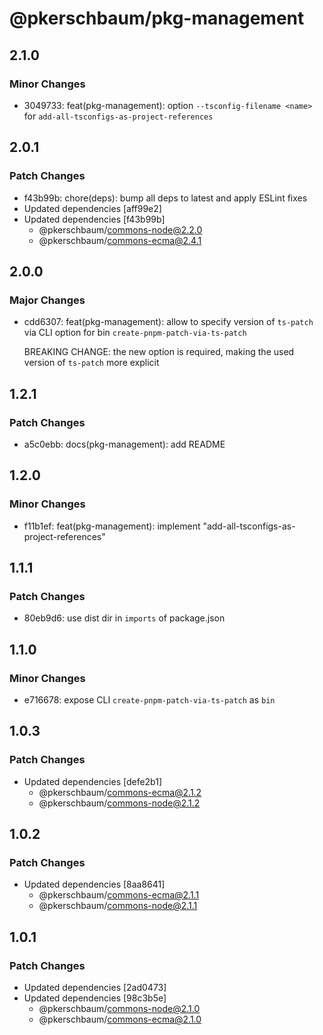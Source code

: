 # @pkerschbaum/pkg-management

## 2.1.0

### Minor Changes

- 3049733: feat(pkg-management): option `--tsconfig-filename <name>` for `add-all-tsconfigs-as-project-references`

## 2.0.1

### Patch Changes

- f43b99b: chore(deps): bump all deps to latest and apply ESLint fixes
- Updated dependencies [aff99e2]
- Updated dependencies [f43b99b]
  - @pkerschbaum/commons-node@2.2.0
  - @pkerschbaum/commons-ecma@2.4.1

## 2.0.0

### Major Changes

- cdd6307: feat(pkg-management): allow to specify version of `ts-patch` via CLI option for bin `create-pnpm-patch-via-ts-patch`

  BREAKING CHANGE: the new option is required, making the used version of `ts-patch` more explicit

## 1.2.1

### Patch Changes

- a5c0ebb: docs(pkg-management): add README

## 1.2.0

### Minor Changes

- f11b1ef: feat(pkg-management): implement "add-all-tsconfigs-as-project-references"

## 1.1.1

### Patch Changes

- 80eb9d6: use dist dir in `imports` of package.json

## 1.1.0

### Minor Changes

- e716678: expose CLI `create-pnpm-patch-via-ts-patch` as `bin`

## 1.0.3

### Patch Changes

- Updated dependencies [defe2b1]
  - @pkerschbaum/commons-ecma@2.1.2
  - @pkerschbaum/commons-node@2.1.2

## 1.0.2

### Patch Changes

- Updated dependencies [8aa8641]
  - @pkerschbaum/commons-ecma@2.1.1
  - @pkerschbaum/commons-node@2.1.1

## 1.0.1

### Patch Changes

- Updated dependencies [2ad0473]
- Updated dependencies [98c3b5e]
  - @pkerschbaum/commons-node@2.1.0
  - @pkerschbaum/commons-ecma@2.1.0
